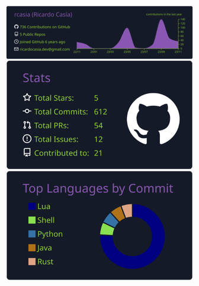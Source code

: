 [![](https://raw.githubusercontent.com/rcasia/rcasia/master/profile-summary-card-output/ocean_dark/0-profile-details.svg)](https://github.com/vn7n24fzkq/github-profile-summary-cards)
[![](https://raw.githubusercontent.com/rcasia/rcasia/master/profile-summary-card-output/ocean_dark/3-stats.svg)](https://github.com/vn7n24fzkq/github-profile-summary-cards)
[![](https://raw.githubusercontent.com/rcasia/rcasia/master/profile-summary-card-output/ocean_dark/2-most-commit-language.svg)](https://github.com/vn7n24fzkq/github-profile-summary-cards)
